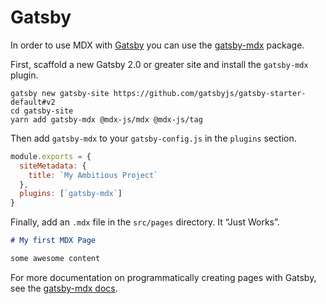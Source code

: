 # Gatsby

In order to use MDX with [Gatsby][] you can use the [gatsby-mdx][] package.

First, scaffold a new Gatsby 2.0 or greater site and install the `gatsby-mdx`
plugin.

```shell
gatsby new gatsby-site https://github.com/gatsbyjs/gatsby-starter-default#v2
cd gatsby-site
yarn add gatsby-mdx @mdx-js/mdx @mdx-js/tag
```

Then add `gatsby-mdx` to your `gatsby-config.js` in the `plugins` section.

```javascript
module.exports = {
  siteMetadata: {
    title: `My Ambitious Project`
  },
  plugins: [`gatsby-mdx`]
}
```

Finally, add an `.mdx` file in the `src/pages` directory.
It “Just Works”.

```markdown
# My first MDX Page

some awesome content
```

For more documentation on programmatically creating pages with Gatsby, see
the [gatsby-mdx docs][gatsby-mdx].

[gatsby]: https://gatsbyjs.org

[gatsby-mdx]: https://github.com/ChristopherBiscardi/gatsby-mdx
